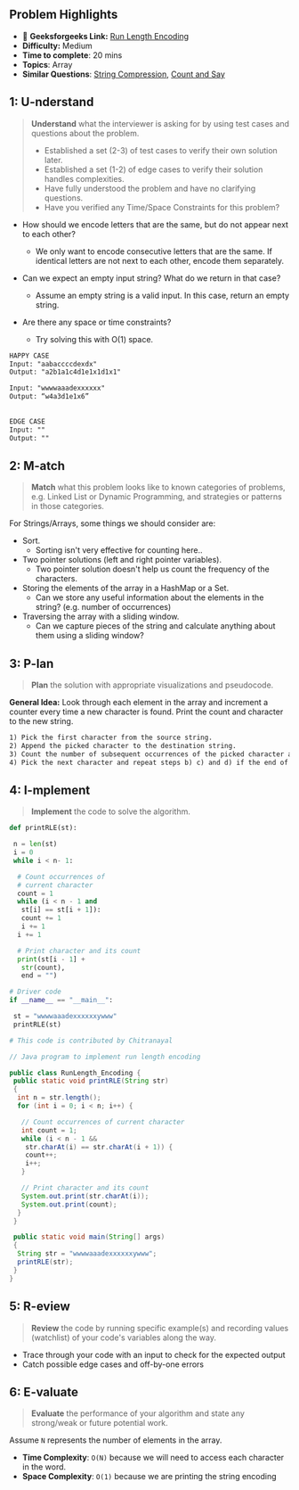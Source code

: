 ## Problem Highlights

* 🔗 **Geeksforgeeks Link:**  [Run Length Encoding](https://www.geeksforgeeks.org/run-length-encoding/)
* **Difficulty:** Medium
* **Time to complete**: 20 mins
* **Topics**: Array
* **Similar Questions**: [String Compression](https://leetcode.com/problems/string-compression/), [Count and Say](https://leetcode.com/problems/count-and-say/)
## 1: U-nderstand
 
> **Understand** what the interviewer is asking for by using test cases and questions about the problem.
> 
> - Established a set (2-3) of test cases to verify their own solution later.
> - Established a set (1-2) of edge cases to verify their solution handles complexities.
> - Have fully understood the problem and have no clarifying questions.
> - Have you verified any Time/Space Constraints for this problem?

- How should we encode letters that are the same, but do not appear next to each other?
    - We only want to encode consecutive letters that are the same. If identical letters are not next to each other, encode them separately.

- Can we expect an empty input string? What do we return in that case?
    - Assume an empty string is a valid input. In this case, return an empty string.

- Are there any space or time constraints?
    - Try solving this with O(1) space.

```markdown
HAPPY CASE
Input: "aabaccccdexdx"
Output: "a2b1a1c4d1e1x1d1x1"

Input: "wwwwaaadexxxxxx"
Output: “w4a3d1e1x6”
 
 
EDGE CASE
Input: ""
Output: ""
```   
    
## 2: M-atch

<!-- See https://docs.google.com/document/d/1hYT1hoOJ6pFIt8A5q-PIZmYP7pB4WqlzyUJgFx9x2mY/edit#heading=h.ya2de4n4zsds for list of algorithms based on question type-->

> **Match** what this problem looks like to known categories of problems, e.g. Linked List or Dynamic Programming, and strategies or patterns in those categories.

For Strings/Arrays, some things we should consider are:

- Sort. 
    - Sorting isn't very effective for counting here.. 
- Two pointer solutions (left and right pointer variables). 
    - Two pointer solution doesn't help us count the frequency of the characters.
- Storing the elements of the array in a HashMap or a Set. 
    - Can we store any useful information about the elements in the string? (e.g. number of occurrences)    
- Traversing the array with a sliding window. 
    - Can we capture pieces of the string and calculate anything about them using a sliding window?



## 3: P-lan

> **Plan** the solution with appropriate visualizations and pseudocode.

**General Idea:** Look through each element in the array and increment a counter every time a new character is found. Print the count and character to the new string.

```markdown
1) Pick the first character from the source string. 
2) Append the picked character to the destination string. 
3) Count the number of subsequent occurrences of the picked character and append the count to the destination string. 
4) Pick the next character and repeat steps b) c) and d) if the end of the string is NOT reached.
```

## 4: I-mplement

> **Implement** the code to solve the algorithm.

```python
def printRLE(st):

 n = len(st)
 i = 0
 while i < n- 1:

  # Count occurrences of
  # current character
  count = 1
  while (i < n - 1 and
   st[i] == st[i + 1]):
   count += 1
   i += 1
  i += 1

  # Print character and its count
  print(st[i - 1] +
   str(count),
   end = "")

# Driver code
if __name__ == "__main__":

 st = "wwwwaaadexxxxxxywww"
 printRLE(st)

# This code is contributed by Chitranayal
```
```java
// Java program to implement run length encoding

public class RunLength_Encoding {
 public static void printRLE(String str)
 {
  int n = str.length();
  for (int i = 0; i < n; i++) {

   // Count occurrences of current character
   int count = 1;
   while (i < n - 1 &&
    str.charAt(i) == str.charAt(i + 1)) {
    count++;
    i++;
   }

   // Print character and its count
   System.out.print(str.charAt(i));
   System.out.print(count);
  }
 }

 public static void main(String[] args)
 {
  String str = "wwwwaaadexxxxxxywww";
  printRLE(str);
 }
}
```

## 5: R-eview

> **Review** the code by running specific example(s) and recording values (watchlist) of your code's variables along the way.

- Trace through your code with an input to check for the expected output
- Catch possible edge cases and off-by-one errors

## 6: E-valuate

> **Evaluate** the performance of your algorithm and state any strong/weak or future potential work.

Assume `N` represents the number of elements in the array.

* **Time Complexity**: `O(N)` because we will need to access each character in the word.
* **Space Complexity**: `O(1)` because we are printing the string encoding
